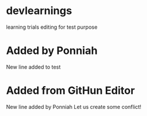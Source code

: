 # devlearnings
learning trials
editing for test purpose
# Added by Ponniah
New line added to test
# Added from GitHun Editor
New line added by Ponniah
Let us create some conflict!
